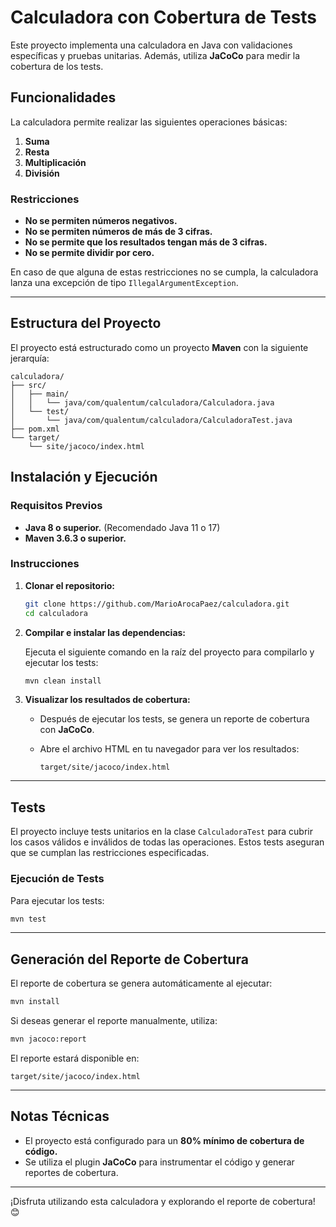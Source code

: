 # Calculadora con Cobertura de Tests

Este proyecto implementa una calculadora en Java con validaciones específicas y pruebas unitarias. Además, utiliza **JaCoCo** para medir la cobertura de los tests.

## Funcionalidades

La calculadora permite realizar las siguientes operaciones básicas:

1. **Suma**
2. **Resta**
3. **Multiplicación**
4. **División**

### Restricciones

- **No se permiten números negativos.**
- **No se permiten números de más de 3 cifras.**
- **No se permite que los resultados tengan más de 3 cifras.**
- **No se permite dividir por cero.**

En caso de que alguna de estas restricciones no se cumpla, la calculadora lanza una excepción de tipo `IllegalArgumentException`.

---

## Estructura del Proyecto

El proyecto está estructurado como un proyecto **Maven** con la siguiente jerarquía:

```plaintext
calculadora/
├── src/
│   ├── main/
│   │   └── java/com/qualentum/calculadora/Calculadora.java
│   └── test/
│       └── java/com/qualentum/calculadora/CalculadoraTest.java
├── pom.xml
└── target/
    └── site/jacoco/index.html
```

## Instalación y Ejecución

### Requisitos Previos

- **Java 8 o superior.** (Recomendado Java 11 o 17)
- **Maven 3.6.3 o superior.**

### Instrucciones

1. **Clonar el repositorio:**

   ```bash
   git clone https://github.com/MarioArocaPaez/calculadora.git
   cd calculadora
   ```

2. **Compilar e instalar las dependencias:**

   Ejecuta el siguiente comando en la raíz del proyecto para compilarlo y ejecutar los tests:

   ```bash
   mvn clean install
   ```

3. **Visualizar los resultados de cobertura:**

   - Después de ejecutar los tests, se genera un reporte de cobertura con **JaCoCo**.
   - Abre el archivo HTML en tu navegador para ver los resultados:

     ```
     target/site/jacoco/index.html
     ```

---

## Tests

El proyecto incluye tests unitarios en la clase `CalculadoraTest` para cubrir los casos válidos e inválidos de todas las operaciones. Estos tests aseguran que se cumplan las restricciones especificadas.

### Ejecución de Tests

Para ejecutar los tests:

```bash
mvn test
```

---

## Generación del Reporte de Cobertura

El reporte de cobertura se genera automáticamente al ejecutar:

```bash
mvn install
```

Si deseas generar el reporte manualmente, utiliza:

```bash
mvn jacoco:report
```

El reporte estará disponible en:

```
target/site/jacoco/index.html
```

---

## Notas Técnicas

- El proyecto está configurado para un **80% mínimo de cobertura de código.**
- Se utiliza el plugin **JaCoCo** para instrumentar el código y generar reportes de cobertura.

---


¡Disfruta utilizando esta calculadora y explorando el reporte de cobertura! 😊
